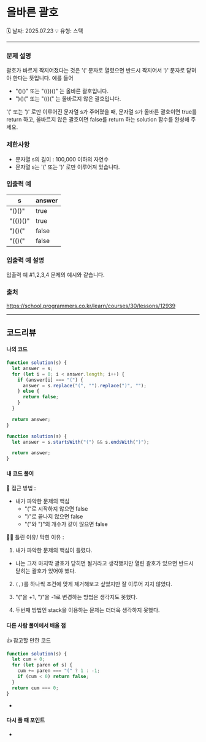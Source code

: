 # 올바른 괄호

🗓️ 날짜: 2025.07.23
💡 유형: 스택

---

### 문제 설명

괄호가 바르게 짝지어졌다는 것은 '(' 문자로 열렸으면 반드시 짝지어서 ')' 문자로 닫혀야 한다는 뜻입니다. 예를 들어

- "()()" 또는 "(())()" 는 올바른 괄호입니다.
- ")()(" 또는 "(()(" 는 올바르지 않은 괄호입니다.

'(' 또는 ')' 로만 이루어진 문자열 s가 주어졌을 때, 문자열 s가 올바른 괄호이면 true를 return 하고, 올바르지 않은 괄호이면 false를 return 하는 solution 함수를 완성해 주세요.

### 제한사항

- 문자열 s의 길이 : 100,000 이하의 자연수
- 문자열 s는 '(' 또는 ')' 로만 이루어져 있습니다.

### 입출력 예

| s        | answer |
| -------- | ------ |
| "()()"   | true   |
| "(())()" | true   |
| ")()("   | false  |
| "(()("   | false  |

### 입출력 예 설명

입출력 예 #1,2,3,4
문제의 예시와 같습니다.

### 출처

https://school.programmers.co.kr/learn/courses/30/lessons/12939

---

## 코드리뷰

#### 나의 코드

```javascript
function solution(s) {
  let answer = s;
  for (let i = 0; i < answer.length; i++) {
    if (answer[i] === "(") {
      answer = s.replace("(", "").replace(")", "");
    } else {
      return false;
    }
  }

  return answer;
}
```

```javascript
function solution(s) {
  let answer = s.startsWith("(") && s.endsWith(")");

  return answer;
}
```

#### 내 코드 풀이

🤔 접근 방법 :

- 내가 파악한 문제의 핵심
  - "("로 시작하지 않으면 false
  - ")"로 끝나지 않으면 false
  - "("와 ")"의 개수가 같이 않으면 false

🤦‍♀️ 틀린 이유/ 막힌 이유 :

1. 내가 파악한 문제의 핵심이 틀렸다.

- 나는 그저 마지막 괄호가 닫히면 될거라고 생각했지만 열린 괄호가 있으면 반드시 닫히는 괄호가 있어야 했다.

2. `(,)`를 하나씩 조건에 맞게 제거해보고 싶었지만 잘 이루어 지지 않았다.

3. "("을 +1, ")"을 -1로 변경하는 방법은 생각지도 못했다.

4. 두번째 방법인 stack을 이용하는 문제는 더더욱 생각하지 못했다.

#### 다른 사람 풀이에서 배울 점

👍 참고할 만한 코드

```javascript
function solution(s) {
  let cum = 0;
  for (let paren of s) {
    cum += paren === "(" ? 1 : -1;
    if (cum < 0) return false;
  }
  return cum === 0;
}
```

-

#### 다시 풀 때 포인트

-
